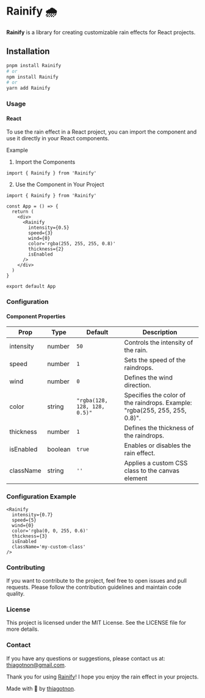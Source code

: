 # Rainify 🌧️

**Rainify** is a library for creating customizable rain effects for React projects.

## Installation

```bash
pnpm install Rainify
# or
npm install Rainify
# or
yarn add Rainify
```

### Usage

#### React

To use the rain effect in a React project, you can import the component and use it directly in your React components.

Example

1. Import the Components

```tsx
import { Rainify } from 'Rainify'
```

2. Use the Component in Your Project

```tsx
import { Rainify } from 'Rainify'

const App = () => {
  return (
    <div>
      <Rainify
        intensity={0.5}
        speed={3}
        wind={0}
        color='rgba(255, 255, 255, 0.8)'
        thickness={2}
        isEnabled
      />
    </div>
  )
}

export default App
```

### Configuration

#### Component Properties

| Prop      | Type    | Default                      | Description                                                                |
| --------- | ------- | ---------------------------- | -------------------------------------------------------------------------- |
| intensity | number  | `50`                         | Controls the intensity of the rain.                                        |
| speed     | number  | `1`                          | Sets the speed of the raindrops.                                           |
| wind      | number  | `0`                          | Defines the wind direction.                                                |
| color     | string  | `"rgba(128, 128, 128, 0.5)"` | Specifies the color of the raindrops. Example: "rgba(255, 255, 255, 0.8)". |
| thickness | number  | `1`                          | Defines the thickness of the raindrops.                                    |
| isEnabled | boolean | `true`                       | Enables or disables the rain effect.                                       |
| className | string  | `''`                         | Applies a custom CSS class to the canvas element                           |

### Configuration Example

```tsx
<Rainify
  intensity={0.7}
  speed={5}
  wind={0}
  color='rgba(0, 0, 255, 0.6)'
  thickness={3}
  isEnabled
  className='my-custom-class'
/>
```

### Contributing

If you want to contribute to the project, feel free to open issues and pull requests. Please follow the contribution guidelines and maintain code quality.

### License

This project is licensed under the MIT License. See the LICENSE file for more details.

### Contact

If you have any questions or suggestions, please contact us at: thiagotnon@gmail.com.

Thank you for using [Rainify](https://github.com/thiagotnon/rainify.git)! I hope you enjoy the rain effect in your projects.

Made with 💜 by [thiagotnon](https://github.com/thiagotnon).
